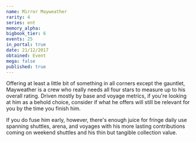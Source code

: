 ```yaml
---
name: Mirror Mayweather
rarity: 4
series: ent
memory_alpha:
bigbook_tier: 6
events: 25
in_portal: true
date: 21/12/2017
obtained: Event
mega: false
published: true
---
```


Offering at least a little bit of something in all corners except the gauntlet, Mayweather is a crew who really needs all four stars to measure up to his overall rating. Driven mostly by base and voyage metrics, if you're looking at him as a behold choice, consider if what he offers will still be relevant for you by the time you finish him.

If you do fuse him early, however, there's enough juice for fringe daily use spanning shuttles, arena, and voyages with his more lasting contributions coming on weekend shuttles and his thin but tangible collection value.
